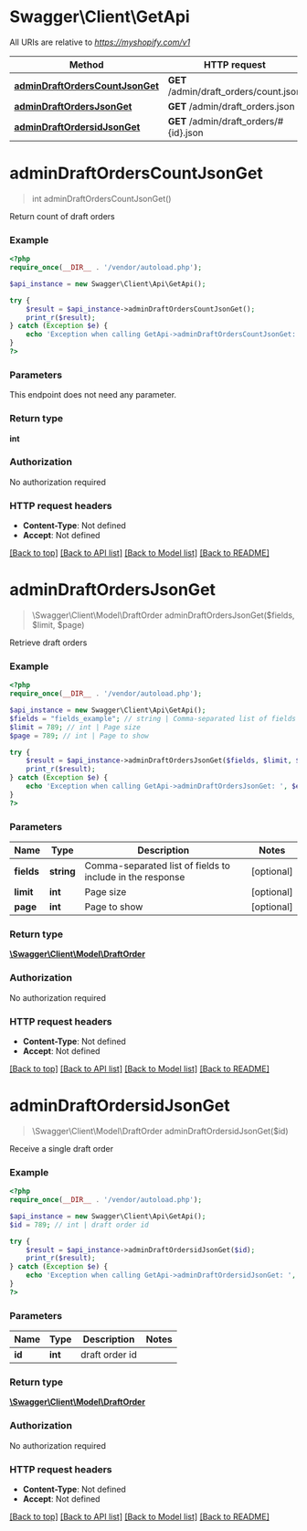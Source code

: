 # Swagger\Client\GetApi

All URIs are relative to *https://myshopify.com/v1*

Method | HTTP request | Description
------------- | ------------- | -------------
[**adminDraftOrdersCountJsonGet**](GetApi.md#adminDraftOrdersCountJsonGet) | **GET** /admin/draft_orders/count.json | 
[**adminDraftOrdersJsonGet**](GetApi.md#adminDraftOrdersJsonGet) | **GET** /admin/draft_orders.json | 
[**adminDraftOrdersidJsonGet**](GetApi.md#adminDraftOrdersidJsonGet) | **GET** /admin/draft_orders/#{id}.json | 


# **adminDraftOrdersCountJsonGet**
> int adminDraftOrdersCountJsonGet()



Return count of draft orders

### Example
```php
<?php
require_once(__DIR__ . '/vendor/autoload.php');

$api_instance = new Swagger\Client\Api\GetApi();

try {
    $result = $api_instance->adminDraftOrdersCountJsonGet();
    print_r($result);
} catch (Exception $e) {
    echo 'Exception when calling GetApi->adminDraftOrdersCountJsonGet: ', $e->getMessage(), PHP_EOL;
}
?>
```

### Parameters
This endpoint does not need any parameter.

### Return type

**int**

### Authorization

No authorization required

### HTTP request headers

 - **Content-Type**: Not defined
 - **Accept**: Not defined

[[Back to top]](#) [[Back to API list]](../../README.md#documentation-for-api-endpoints) [[Back to Model list]](../../README.md#documentation-for-models) [[Back to README]](../../README.md)

# **adminDraftOrdersJsonGet**
> \Swagger\Client\Model\DraftOrder adminDraftOrdersJsonGet($fields, $limit, $page)



Retrieve draft orders

### Example
```php
<?php
require_once(__DIR__ . '/vendor/autoload.php');

$api_instance = new Swagger\Client\Api\GetApi();
$fields = "fields_example"; // string | Comma-separated list of fields to include in the response
$limit = 789; // int | Page size
$page = 789; // int | Page to show

try {
    $result = $api_instance->adminDraftOrdersJsonGet($fields, $limit, $page);
    print_r($result);
} catch (Exception $e) {
    echo 'Exception when calling GetApi->adminDraftOrdersJsonGet: ', $e->getMessage(), PHP_EOL;
}
?>
```

### Parameters

Name | Type | Description  | Notes
------------- | ------------- | ------------- | -------------
 **fields** | **string**| Comma-separated list of fields to include in the response | [optional]
 **limit** | **int**| Page size | [optional]
 **page** | **int**| Page to show | [optional]

### Return type

[**\Swagger\Client\Model\DraftOrder**](../Model/DraftOrder.md)

### Authorization

No authorization required

### HTTP request headers

 - **Content-Type**: Not defined
 - **Accept**: Not defined

[[Back to top]](#) [[Back to API list]](../../README.md#documentation-for-api-endpoints) [[Back to Model list]](../../README.md#documentation-for-models) [[Back to README]](../../README.md)

# **adminDraftOrdersidJsonGet**
> \Swagger\Client\Model\DraftOrder adminDraftOrdersidJsonGet($id)



Receive a single draft order

### Example
```php
<?php
require_once(__DIR__ . '/vendor/autoload.php');

$api_instance = new Swagger\Client\Api\GetApi();
$id = 789; // int | draft order id

try {
    $result = $api_instance->adminDraftOrdersidJsonGet($id);
    print_r($result);
} catch (Exception $e) {
    echo 'Exception when calling GetApi->adminDraftOrdersidJsonGet: ', $e->getMessage(), PHP_EOL;
}
?>
```

### Parameters

Name | Type | Description  | Notes
------------- | ------------- | ------------- | -------------
 **id** | **int**| draft order id |

### Return type

[**\Swagger\Client\Model\DraftOrder**](../Model/DraftOrder.md)

### Authorization

No authorization required

### HTTP request headers

 - **Content-Type**: Not defined
 - **Accept**: Not defined

[[Back to top]](#) [[Back to API list]](../../README.md#documentation-for-api-endpoints) [[Back to Model list]](../../README.md#documentation-for-models) [[Back to README]](../../README.md)

